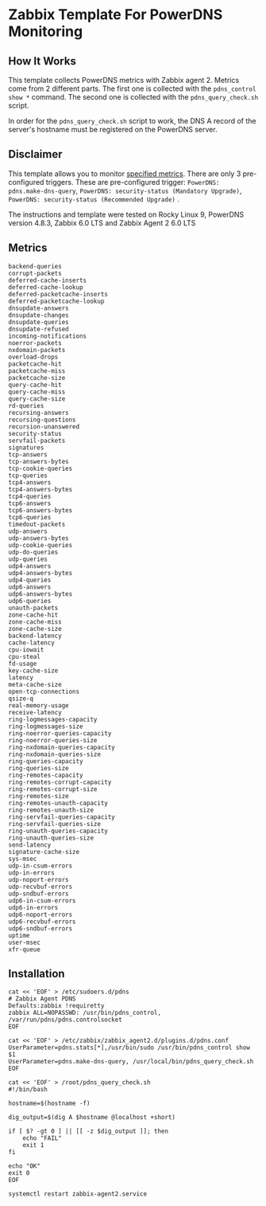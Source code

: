 # Zabbix Template For PowerDNS Monitoring

## How It Works
This template collects PowerDNS metrics with Zabbix agent 2. Metrics come from 2 different parts. The first one is collected with the ```pdns_control show *``` command. The second one is collected with the ```pdns_query_check.sh``` script.

In order for the ```pdns_query_check.sh``` script to work, the DNS A record of the server's hostname must be registered on the PowerDNS server.

## Disclaimer
This template allows you to monitor [specified metrics](https://github.com/mhammedyildirim/powerdns-zabbix-template#metrics). There are only 3 pre-configured triggers. These are pre-configured trigger: ```PowerDNS: pdns.make-dns-query```, ```PowerDNS: security-status (Mandatory Upgrade)```, ```PowerDNS: security-status (Recommended Upgrade)``` .

The instructions and template were tested on Rocky Linux 9, PowerDNS version 4.8.3, Zabbix 6.0 LTS and Zabbix Agent 2 6.0 LTS

## Metrics
```
backend-queries
corrupt-packets
deferred-cache-inserts
deferred-cache-lookup
deferred-packetcache-inserts
deferred-packetcache-lookup
dnsupdate-answers
dnsupdate-changes
dnsupdate-queries
dnsupdate-refused
incoming-notifications
noerror-packets
nxdomain-packets
overload-drops
packetcache-hit
packetcache-miss
packetcache-size
query-cache-hit
query-cache-miss
query-cache-size
rd-queries
recursing-answers
recursing-questions
recursion-unanswered
security-status
servfail-packets
signatures
tcp-answers
tcp-answers-bytes
tcp-cookie-queries
tcp-queries
tcp4-answers
tcp4-answers-bytes
tcp4-queries
tcp6-answers
tcp6-answers-bytes
tcp6-queries
timedout-packets
udp-answers
udp-answers-bytes
udp-cookie-queries
udp-do-queries
udp-queries
udp4-answers
udp4-answers-bytes
udp4-queries
udp6-answers
udp6-answers-bytes
udp6-queries
unauth-packets
zone-cache-hit
zone-cache-miss
zone-cache-size
backend-latency
cache-latency
cpu-iowait
cpu-steal
fd-usage
key-cache-size
latency
meta-cache-size
open-tcp-connections
qsize-q
real-memory-usage
receive-latency
ring-logmessages-capacity
ring-logmessages-size
ring-noerror-queries-capacity
ring-noerror-queries-size
ring-nxdomain-queries-capacity
ring-nxdomain-queries-size
ring-queries-capacity
ring-queries-size
ring-remotes-capacity
ring-remotes-corrupt-capacity
ring-remotes-corrupt-size
ring-remotes-size
ring-remotes-unauth-capacity
ring-remotes-unauth-size
ring-servfail-queries-capacity
ring-servfail-queries-size
ring-unauth-queries-capacity
ring-unauth-queries-size
send-latency
signature-cache-size
sys-msec
udp-in-csum-errors
udp-in-errors
udp-noport-errors
udp-recvbuf-errors
udp-sndbuf-errors
udp6-in-csum-errors
udp6-in-errors
udp6-noport-errors
udp6-recvbuf-errors
udp6-sndbuf-errors
uptime
user-msec
xfr-queue
```

## Installation
```
cat << 'EOF' > /etc/sudoers.d/pdns
# Zabbix Agent PDNS
Defaults:zabbix !requiretty
zabbix ALL=NOPASSWD: /usr/bin/pdns_control, /var/run/pdns/pdns.controlsocket
EOF
```
```
cat << 'EOF' > /etc/zabbix/zabbix_agent2.d/plugins.d/pdns.conf
UserParameter=pdns.stats[*],/usr/bin/sudo /usr/bin/pdns_control show $1
UserParameter=pdns.make-dns-query, /usr/local/bin/pdns_query_check.sh
EOF
```
```
cat << 'EOF' > /root/pdns_query_check.sh
#!/bin/bash

hostname=$(hostname -f)

dig_output=$(dig A $hostname @localhost +short)

if [ $? -gt 0 ] || [[ -z $dig_output ]]; then
    echo "FAIL"
    exit 1
fi

echo "OK"
exit 0
EOF
```
```
systemctl restart zabbix-agent2.service
```
